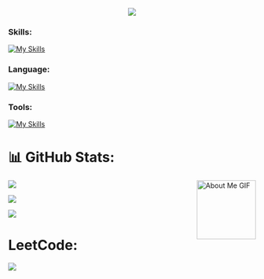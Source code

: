 <!--
** shubham8528 / shubham8528 ** is a ✨ _special_ ✨ repository because its`README.md`(this file) appears on your GitHub profile.

Here are some ideas to get you started:

- 🔭 I’m currently working on ...
- 🌱 I’m currently learning ...
- 👯 I’m looking to collaborate on ...
- 🤔 I’m looking for help with ...
- 💬 Ask me about ...
- 📫 How to reach me: ...
- 😄 Pronouns: ...
- ⚡ Fun fact: ...
-->

<p align="center">
<img src="https://readme-typing-svg.herokuapp.com?font=Fira+Code&size=22&duration=6000&color=FFFF&background=FFFFFF00&vCenter=true&width=500&height=50&lines=Hi👋+I'm+Shubham+Bisht..;Software+Developer;&center=true">
</p>


### Skills:
[![My Skills](https://skillicons.dev/icons?i=react,redux,next,nodejs,express,html,css)](https://skillicons.dev)

### Language:
[![My Skills](https://skillicons.dev/icons?i=typescript,javascript)](https://skillicons.dev)

### Tools:
[![My Skills](https://skillicons.dev/icons?i=vscode,postman,git,bitbucket)](https://skillicons.dev)


# 📊 GitHub Stats:

![](https://github-readme-stats.vercel.app/api/top-langs/?username=shubham8528&theme=dark&hide_border=true&include_all_commits=true&count_private=false&layout=compact)
<img align="right" src="https://github.com/7oSkaaa/7oSkaaa/blob/main/Images/about_me.gif?raw=true" alt="About Me GIF" width="120px"><br/>

![](https://github-readme-stats.vercel.app/api?username=shubham8528&theme=dark&hide_border=true&include_all_commits=true&count_private=false)

![](https://github-readme-streak-stats.herokuapp.com/?user=shubham8528&theme=dark&hide_border=true)

                
# LeetCode:
 
![](https://leetcard.jacoblin.cool/shubham8528?site=https://leetcode.com/progress/)
          
       
